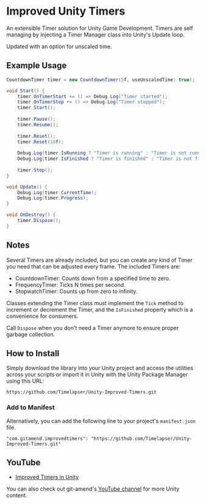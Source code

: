 # Improved Unity Timers

An extensible Timer solution for Unity Game Development.  Timers are self managing 
by injecting a Timer Manager class into Unity's Update loop.

Updated with an option for unscaled time.

## Example Usage

```csharp
CountdownTimer timer = new CountdownTimer(5f, useUnscaledTime: true);

void Start() {
    timer.OnTimerStart += () => Debug.Log("Timer started");
    timer.OnTimerStop += () => Debug.Log("Timer stopped");
    timer.Start();
    
    timer.Pause();
    timer.Resume();
    
    timer.Reset();
    timer.Reset(10f);
    
    Debug.Log(timer.IsRunning ? "Timer is running" : "Timer is not running");
    Debug.Log(timer.IsFinished ? "Timer is finished" : "Timer is not finished");
    
    timer.Stop();
}

void Update() {
    Debug.Log(timer.CurrentTime);
    Debug.Log(timer.Progress);
}

void OnDestroy() {
    timer.Dispose();
}
```

## Notes

Several Timers are already included, but you can create any kind of Timer you need that can be 
adjusted every frame.  The included Timers are:

- CountdownTimer: Counts down from a specified time to zero.
- FrequencyTimer: Ticks N times per second.
- StopwatchTimer: Counts up from zero to infinity.

Classes extending the Timer class must implement the `Tick` method to increment or decrement the Timer,
and the `IsFinished` property which is a convenience for consumers.

Call `Dispose` when you don't need a Timer anymore to ensure proper garbage collection.

## How to Install

Simply download the library into your Unity project and access the utilities across your scripts or import it in Unity with 
the Unity Package Manager using this URL:

`https://github.com/Timelapser/Unity-Improved-Timers.git`

### Add to Manifest

Alternatively, you can add the following line to your project's `manifest.json` file.

```
"com.gitamend.improvedtimers": "https://github.com/Timelapser/Unity-Improved-Timers.git"
```

## YouTube

- [Improved Timers in Unity](https://youtu.be/ilvmOQtl57c)

You can also check out git-amend's [YouTube channel](https://www.youtube.com/@git-amend?sub_confirmation=1) for more Unity content.
